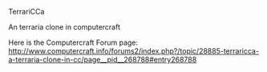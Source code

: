 TerrariCCa

An terraria clone in computercraft

Here is the Computercraft Forum page: http://www.computercraft.info/forums2/index.php?/topic/28885-terraricca-a-terraria-clone-in-cc/page__pid__268788#entry268788
